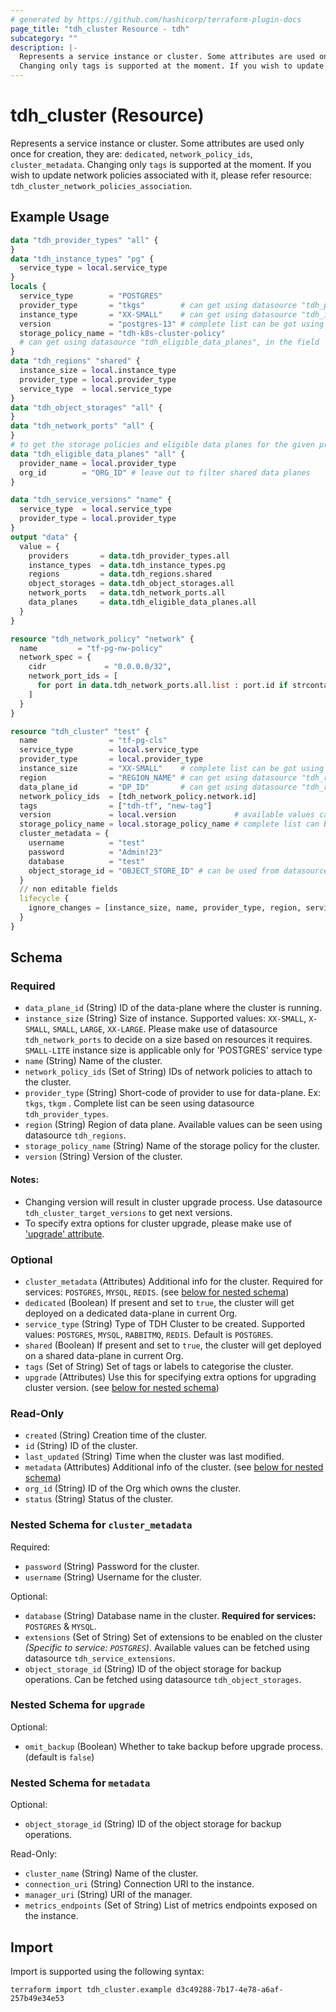 ```yaml
---
# generated by https://github.com/hashicorp/terraform-plugin-docs
page_title: "tdh_cluster Resource - tdh"
subcategory: ""
description: |-
  Represents a service instance or cluster. Some attributes are used only once for creation, they are: dedicated, network_policy_ids, cluster_metadata.
  Changing only tags is supported at the moment. If you wish to update network policies associated with it, please refer resource: tdh_cluster_network_policies_association.
---
```


# tdh_cluster (Resource)

Represents a service instance or cluster. Some attributes are used only once for creation, they are: `dedicated`, `network_policy_ids`, `cluster_metadata`.
Changing only `tags` is supported at the moment. If you wish to update network policies associated with it, please refer resource: `tdh_cluster_network_policies_association`.

## Example Usage

```terraform
data "tdh_provider_types" "all" {
}
data "tdh_instance_types" "pg" {
  service_type = local.service_type
}
locals {
  service_type        = "POSTGRES"
  provider_type       = "tkgs"        # can get using datasource "tdh_provider_types"
  instance_type       = "XX-SMALL"    # can get using datasource "tdh_instance_types"
  version             = "postgres-13" # complete list can be got using datasource "tdh_service_versions"
  storage_policy_name = "tdh-k8s-cluster-policy"
  # can get using datasource "tdh_eligible_data_planes", in the field 'list'
}
data "tdh_regions" "shared" {
  instance_size = local.instance_type
  provider_type = local.provider_type
  service_type  = local.service_type
}
data "tdh_object_storages" "all" {
}
data "tdh_network_ports" "all" {
}
# to get the storage policies and eligible data planes for the given provider, although it may not be available if given size doesn't meet resource requirement in this data plane
data "tdh_eligible_data_planes" "all" {
  provider_name = local.provider_type
  org_id        = "ORG_ID" # leave out to filter shared data planes
}

data "tdh_service_versions" "name" {
  service_type  = local.service_type
  provider_type = local.provider_type
}
output "data" {
  value = {
    providers       = data.tdh_provider_types.all
    instance_types  = data.tdh_instance_types.pg
    regions         = data.tdh_regions.shared
    object_storages = data.tdh_object_storages.all
    network_ports   = data.tdh_network_ports.all
    data_planes     = data.tdh_eligible_data_planes.all
  }
}

resource "tdh_network_policy" "network" {
  name         = "tf-pg-nw-policy"
  network_spec = {
    cidr             = "0.0.0.0/32",
    network_port_ids = [
      for port in data.tdh_network_ports.all.list : port.id if strcontains(port.id, "postgres")
    ]
  }
}

resource "tdh_cluster" "test" {
  name                = "tf-pg-cls"
  service_type        = local.service_type
  provider_type       = local.provider_type
  instance_size       = "XX-SMALL"    # complete list can be got using datasource "tdh_instance_types"
  region              = "REGION_NAME" # can get using datasource "tdh_regions"
  data_plane_id       = "DP_ID"       # can get using datasource "tdh_regions" based on instance size selected there
  network_policy_ids  = [tdh_network_policy.network.id]
  tags                = ["tdh-tf", "new-tag"]
  version             = local.version             # available values can be fetched using datasource "tdh_service_versions"
  storage_policy_name = local.storage_policy_name # complete list can be got using datasource "tdh_eligible_data_planes"
  cluster_metadata = {
    username          = "test"
    password          = "Admin!23"
    database          = "test"
    object_storage_id = "OBJECT_STORE_ID" # can be used from datasource "tdh_object_storages"
  }
  // non editable fields
  lifecycle {
    ignore_changes = [instance_size, name, provider_type, region, service_type]
  }
}
```

<!-- schema generated by tfplugindocs -->
## Schema

### Required

- `data_plane_id` (String) ID of the data-plane where the cluster is running.
- `instance_size` (String) Size of instance. Supported values: `XX-SMALL`, `X-SMALL`, `SMALL`, `LARGE`, `XX-LARGE`.
Please make use of datasource `tdh_network_ports` to decide on a size based on resources it requires.
`SMALL-LITE` instance size is applicable only for 'POSTGRES' service type
- `name` (String) Name of the cluster.
- `network_policy_ids` (Set of String) IDs of network policies to attach to the cluster.
- `provider_type` (String) Short-code of provider to use for data-plane. Ex: `tkgs`, `tkgm` . Complete list can be seen using datasource `tdh_provider_types`.
- `region` (String) Region of data plane. Available values can be seen using datasource `tdh_regions`.
- `storage_policy_name` (String) Name of the storage policy for the cluster.
- `version` (String) Version of the cluster.
#### Notes:
- Changing version will result in cluster upgrade process. Use datasource `tdh_cluster_target_versions` to get next versions.
- To specify extra options for cluster upgrade, please make use of ['upgrade' attribute](#nestedatt--upgrade).

### Optional

- `cluster_metadata` (Attributes) Additional info for the cluster. Required for services: `POSTGRES`, `MYSQL`, `REDIS`. (see [below for nested schema](#nestedatt--cluster_metadata))
- `dedicated` (Boolean) If present and set to `true`, the cluster will get deployed on a dedicated data-plane in current Org.
- `service_type` (String) Type of TDH Cluster to be created. Supported values: `POSTGRES`, `MYSQL`, `RABBITMQ`, `REDIS`.
Default is `POSTGRES`.
- `shared` (Boolean) If present and set to `true`, the cluster will get deployed on a shared data-plane in current Org.
- `tags` (Set of String) Set of tags or labels to categorise the cluster.
- `upgrade` (Attributes) Use this for specifying extra options for upgrading cluster version. (see [below for nested schema](#nestedatt--upgrade))

### Read-Only

- `created` (String) Creation time of the cluster.
- `id` (String) ID of the cluster.
- `last_updated` (String) Time when the cluster was last modified.
- `metadata` (Attributes) Additional info of the cluster. (see [below for nested schema](#nestedatt--metadata))
- `org_id` (String) ID of the Org which owns the cluster.
- `status` (String) Status of the cluster.

<a id="nestedatt--cluster_metadata"></a>
### Nested Schema for `cluster_metadata`

Required:

- `password` (String) Password for the cluster.
- `username` (String) Username for the cluster.

Optional:

- `database` (String) Database name in the cluster. **Required for services:** `POSTGRES` & `MYSQL`.
- `extensions` (Set of String) Set of extensions to be enabled on the cluster *(Specific to service: `POSTGRES`)*. Available values can be fetched using datasource `tdh_service_extensions`.
- `object_storage_id` (String) ID of the object storage for backup operations. Can be fetched using datasource `tdh_object_storages`.


<a id="nestedatt--upgrade"></a>
### Nested Schema for `upgrade`

Optional:

- `omit_backup` (Boolean) Whether to take backup before upgrade process. (default is `false`)


<a id="nestedatt--metadata"></a>
### Nested Schema for `metadata`

Optional:

- `object_storage_id` (String) ID of the object storage for backup operations.

Read-Only:

- `cluster_name` (String) Name of the cluster.
- `connection_uri` (String) Connection URI to the instance.
- `manager_uri` (String) URI of the manager.
- `metrics_endpoints` (Set of String) List of metrics endpoints exposed on the instance.

## Import

Import is supported using the following syntax:

```shell
terraform import tdh_cluster.example d3c49288-7b17-4e78-a6af-257b49e34e53
```

